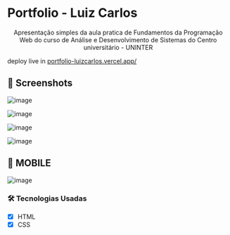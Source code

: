 # Portfolio - Luiz Carlos

<p align='center'>Apresentação simples da aula pratica de Fundamentos da Programação Web do curso de Análise e Desenvolvimento de Sistemas do Centro universitário - UNINTER </p>

deploy live in [portfolio-luizcarlos.vercel.app/](https://portfolio-luizcarlos.vercel.app/)

## 🎨 Screenshots

![image](https://github.com/user-attachments/assets/67d3fabc-ca48-48d1-9222-88dd8bb660ec)

![image](https://github.com/user-attachments/assets/3feb48bf-dc21-42ac-a169-f8792ed30600)

![image](https://github.com/user-attachments/assets/6dabb9e8-1bf5-4265-affb-84259636f6f8)

![image](https://github.com/user-attachments/assets/f2f01b93-6383-4113-8799-257ebe9589b1)


## 📱 MOBILE

![image](https://github.com/user-attachments/assets/64033a04-04c4-4235-838b-34f0cf32c10c)


### 🛠 Tecnologias Usadas

- [x] HTML
- [x] CSS
